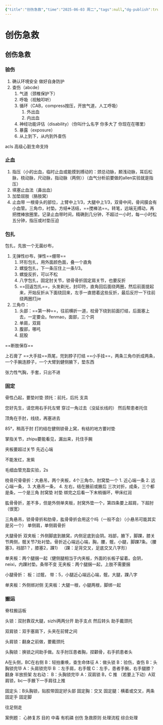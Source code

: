 ```yaml
---
{"title":"创伤急救","time":"2025-06-03 周二","tags":null,"dg-publish":true,"permalink":"/200 学习/214 急诊与灾难医学/创伤急救/","dgPassFrontmatter":true,"created":"2025-06-03T23:42:21.000+08:00","updated":"2025-06-06T10:30:33.000+08:00"}
---
```


# 创伤急救
## 创伤急救
### 验伤
1. 确认环境安全 做好自身防护
2. 查伤（abcde）
	1. 气道（颈椎保护下）
	2. 呼吸（视触叩听）
	3. 循环（CAB，compress按压，开放气道，人工呼吸）
		1. 外出血
		2. 内出血
	4. 神经功能评估（disability）（你叫什么名字 你多大了 你现在在哪里）
	5. 暴露（exposure）
	6. 从上到下，从内到外查伤

acls 高级心脏生命支持
### 止血
1. 指压（小的出血，临时止血或能摸到搏动的：颈总动脉，颞浅动脉，耳后松脉，桡动脉，尺动脉，指动脉（两侧））（血气分析前要做的allen实验就是指压）
2. 填塞止血法（鼻出血）
3. 加垫屈肢（胳肢窝）
4. 止血带 一根骨头的部位，上臂中上1/3，大腿中上1/3，双骨中间，骨间膜会有小血管。三角巾，衬垫。方结➕活结，==搅棒法==。转笔，远端无搏动，再把搅棒放圈里。记录止血带时间，精确到几分钟，不超过一小时，每一小时松五分钟，指压或衬垫压迫
### 包扎
包扎，先放一个无菌纱布，
1. 无弹性纱布，弹性==绷带==
	1. 环形包扎，用外面颜色面，叠一个直角
	2. 螺旋包扎，下一条压住上一条1/3。
	3. 螺旋反折，可以不松
	4. 八字包扎，固定肘关节，锁骨骨折固定肩关节，也要反折
	5. ==回返包扎==，头发剃光，封印符，直角回后面绕两圈，然后前面提起来，开始反折从下面绕回来，左手一直摁着这些反折，最后反拧一下往前绕两圈打jie
2. 三角巾：
	1. 头部：==第一种==，往前横折一道，枕骨下绕到前面打结，后面塞上去，一定要会。fenmao，面部，三个洞
	2. 单肩，双肩
	3. 腹部，哪吒
	4. 屁股

==断肢保存==

上石膏了
==大手挂==燕尾，兜到脖子打结
==小手挂==，两条三角巾折成两条，一个手腕连脖子，一个大臂到健侧腋下，垫东西

张力性气胸，手套，只出不进

### 固定
骨性凸起，要垫衬垫
颈托：前托，后托
支具

您好先生，请您用右手托左臂
穿过一角过去（没延长线的）
然后帮患者托住

顶角在手肘，线绕，再塞进去

85°，稍高于肘
打的结在健侧锁骨上窝，有结的地方要衬垫

掌指关节，zhipu要能看见，漏出来，托住手腕

夹板要超过关节
先近心端


不能发红，发紫

毛细血管充盈实验，2s


桡骨尺骨骨折：大悬吊，两个夹板，4个三角巾，肘窝垫一个
	1. 近心端一条
	2. 远心端一条，
	3. 大悬吊一条，
	4. 左右，结在腋前或腋后
三次对折，成条，三个都是条，一个是三角
肘窝垫 衬垫
绑完之后看一下末梢循环，甲床红润

肱骨骨折，差不多，但是外侧单夹板，肘窝外垫一个，第四条要上超肩，下超肘（很宽）

三角悬吊，锁骨骨折和肋骨，肱骨骨折会用这个吗（一般不会）（小悬吊可能其实是另一个）
单侧肩，单侧肩骨折


大腿骨折
双夹板：外侧脚底到腋窝，内侧足底到会阴。裆部，腋下，脚踝，膝关节两侧，髋关节7处衬垫。骨折近心端远心端，胸，腰，髋，小腿，脚踝7条。（腰塞3，裆部1？，膝塞2，踝1）
（踝：足背交叉，足底交叉八字形）

单夹板：两个腿捆一起（健侧腿相当于内夹板，外面的长板子留着。会阴，neixi，内踝衬垫。条带不变
无夹板：两个腿捆一起，上肢不需要捆

小腿骨折：
板：过髋，
带：5，小腿近心端远心端，髋，大腿，踝八字

单夹板：外侧绑对侧
无夹板：大腿一根，小腿两根，脚绑一起

### 搬运
脊柱搬运板

头锁：双肘靠双大腿，sizhi两两分开
助手支点
然后转头
助手戴颈托

双肩锁：双手塞肩下，头夹在前臂之间

头肩锁：翻身之前做，要戴颈托

头胸锁：换锁之间助手做。左手肘压患者胸，捏颧骨，右手抓患者头

A在头侧，BC在右侧
B：轻拍重唤，查生命体征
A：做头锁
B：验伤，查伤
B：头胸锁完毕
A：头肩锁完毕
B ：左手肩，右手髋
C：左手，患者手腕，右手腿膝？
翻身
半放担架
左右动：
B：头胸锁完毕
A：双肩锁
B，C 推
（若要上下动）A双肩锁，bc一手腋下一手肩往上推

固定头：B头胸锁，贴胶带固定好头部
固定胸：交叉
固定腿：横着或交叉，两条
固定手
固定脚

往足侧走


案例题：
心肺复苏 目的
中毒 有机磷
创伤 急救原则 处理流程 综合处理



